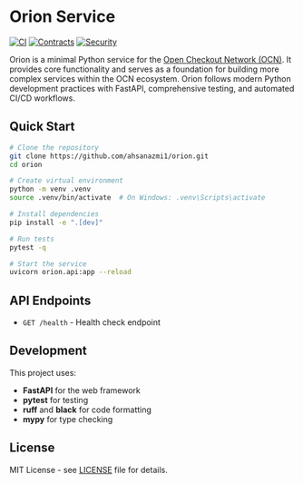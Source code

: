# Orion Service

[![CI](https://github.com/ahsanazmi1/orion/workflows/CI/badge.svg)](https://github.com/ahsanazmi1/orion/actions/workflows/ci.yml)
[![Contracts](https://github.com/ahsanazmi1/orion/workflows/Contracts/badge.svg)](https://github.com/ahsanazmi1/orion/actions/workflows/contracts.yml)
[![Security](https://github.com/ahsanazmi1/orion/workflows/Security/badge.svg)](https://github.com/ahsanazmi1/orion/actions/workflows/security.yml)

Orion is a minimal Python service for the [Open Checkout Network (OCN)](https://github.com/ahsanazmi1/ocn-common). It provides core functionality and serves as a foundation for building more complex services within the OCN ecosystem. Orion follows modern Python development practices with FastAPI, comprehensive testing, and automated CI/CD workflows.

## Quick Start

```bash
# Clone the repository
git clone https://github.com/ahsanazmi1/orion.git
cd orion

# Create virtual environment
python -m venv .venv
source .venv/bin/activate  # On Windows: .venv\Scripts\activate

# Install dependencies
pip install -e ".[dev]"

# Run tests
pytest -q

# Start the service
uvicorn orion.api:app --reload
```

## API Endpoints

- `GET /health` - Health check endpoint

## Development

This project uses:
- **FastAPI** for the web framework
- **pytest** for testing
- **ruff** and **black** for code formatting
- **mypy** for type checking

## License

MIT License - see [LICENSE](LICENSE) file for details.
